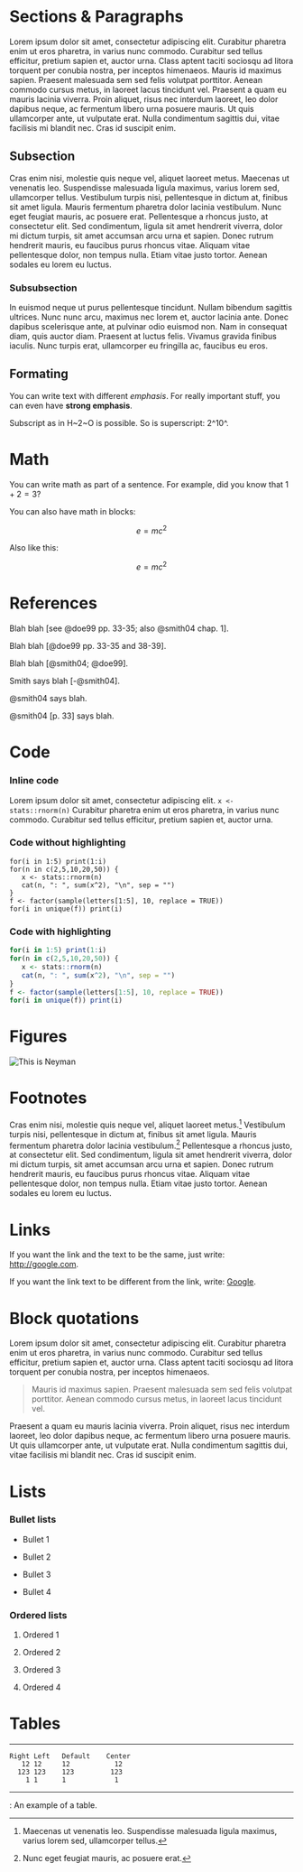 Sections & Paragraphs
=====================

Lorem ipsum dolor sit amet, consectetur adipiscing elit. Curabitur
pharetra enim ut eros pharetra, in varius nunc commodo. Curabitur sed
tellus efficitur, pretium sapien et, auctor urna. Class aptent taciti
sociosqu ad litora torquent per conubia nostra, per inceptos himenaeos.
Mauris id maximus sapien. Praesent malesuada sem sed felis volutpat
porttitor. Aenean commodo cursus metus, in laoreet lacus tincidunt vel.
Praesent a quam eu mauris lacinia viverra. Proin aliquet, risus nec
interdum laoreet, leo dolor dapibus neque, ac fermentum libero urna
posuere mauris. Ut quis ullamcorper ante, ut vulputate erat. Nulla
condimentum sagittis dui, vitae facilisis mi blandit nec. Cras id
suscipit enim.

Subsection
----------

Cras enim nisi, molestie quis neque vel, aliquet laoreet metus. Maecenas
ut venenatis leo. Suspendisse malesuada ligula maximus, varius lorem
sed, ullamcorper tellus. Vestibulum turpis nisi, pellentesque in dictum
at, finibus sit amet ligula. Mauris fermentum pharetra dolor lacinia
vestibulum. Nunc eget feugiat mauris, ac posuere erat. Pellentesque a
rhoncus justo, at consectetur elit. Sed condimentum, ligula sit amet
hendrerit viverra, dolor mi dictum turpis, sit amet accumsan arcu urna
et sapien. Donec rutrum hendrerit mauris, eu faucibus purus rhoncus
vitae. Aliquam vitae pellentesque dolor, non tempus nulla. Etiam vitae
justo tortor. Aenean sodales eu lorem eu luctus.

### Subsubsection

In euismod neque ut purus pellentesque tincidunt. Nullam bibendum
sagittis ultrices. Nunc nunc arcu, maximus nec lorem et, auctor lacinia
ante. Donec dapibus scelerisque ante, at pulvinar odio euismod non. Nam
in consequat diam, quis auctor diam. Praesent at luctus felis. Vivamus
gravida finibus iaculis. Nunc turpis erat, ullamcorper eu fringilla ac,
faucibus eu eros.

Formating
---------

You can write text with different *emphasis*. For really important
stuff, you can even have **strong emphasis**.

Subscript as in H~2~O is possible. So is superscript: 2^10^.

Math
====

You can write math as part of a sentence. For example, did you know that
$1+2=3$?

You can also have math in blocks:

$$e = mc^2$$

Also like this:

$$e = mc^2$$

References
==========

Blah blah [see @doe99 pp. 33-35; also @smith04 chap. 1].

Blah blah [@doe99 pp. 33-35 and 38-39].

Blah blah [@smith04; @doe99].

Smith says blah [-@smith04].

@smith04 says blah.

@smith04 [p. 33] says blah.

Code
====

### Inline code

Lorem ipsum dolor sit amet, consectetur adipiscing elit.
`x <- stats::rnorm(n)` Curabitur pharetra enim ut eros pharetra, in
varius nunc commodo. Curabitur sed tellus efficitur, pretium sapien et,
auctor urna.

### Code without highlighting

    for(i in 1:5) print(1:i)
    for(n in c(2,5,10,20,50)) {
       x <- stats::rnorm(n)
       cat(n, ": ", sum(x^2), "\n", sep = "")
    }
    f <- factor(sample(letters[1:5], 10, replace = TRUE))
    for(i in unique(f)) print(i)

### Code with highlighting

``` {.r language="R"}
for(i in 1:5) print(1:i)
for(n in c(2,5,10,20,50)) {
   x <- stats::rnorm(n)
   cat(n, ": ", sum(x^2), "\n", sep = "")
}
f <- factor(sample(letters[1:5], 10, replace = TRUE))
for(i in unique(f)) print(i)
```

Figures
=======

![This is Neyman](example-latex/neyman.jpg)

Footnotes
=========

Cras enim nisi, molestie quis neque vel, aliquet laoreet metus.[^1]
Vestibulum turpis nisi, pellentesque in dictum at, finibus sit amet
ligula. Mauris fermentum pharetra dolor lacinia vestibulum.[^2]
Pellentesque a rhoncus justo, at consectetur elit. Sed condimentum,
ligula sit amet hendrerit viverra, dolor mi dictum turpis, sit amet
accumsan arcu urna et sapien. Donec rutrum hendrerit mauris, eu faucibus
purus rhoncus vitae. Aliquam vitae pellentesque dolor, non tempus nulla.
Etiam vitae justo tortor. Aenean sodales eu lorem eu luctus.

Links
=====

If you want the link and the text to be the same, just write:
<http://google.com>.

If you want the link text to be different from the link, write:
[Google](http://google.com).

Block quotations
================

Lorem ipsum dolor sit amet, consectetur adipiscing elit. Curabitur
pharetra enim ut eros pharetra, in varius nunc commodo. Curabitur sed
tellus efficitur, pretium sapien et, auctor urna. Class aptent taciti
sociosqu ad litora torquent per conubia nostra, per inceptos himenaeos.

> Mauris id maximus sapien. Praesent malesuada sem sed felis volutpat
> porttitor. Aenean commodo cursus metus, in laoreet lacus tincidunt
> vel.

Praesent a quam eu mauris lacinia viverra. Proin aliquet, risus nec
interdum laoreet, leo dolor dapibus neque, ac fermentum libero urna
posuere mauris. Ut quis ullamcorper ante, ut vulputate erat. Nulla
condimentum sagittis dui, vitae facilisis mi blandit nec. Cras id
suscipit enim.

Lists
=====

### Bullet lists

-   Bullet 1

-   Bullet 2

-   Bullet 3

-   Bullet 4

### Ordered lists

1.  Ordered 1

2.  Ordered 2

3.  Ordered 3

4.  Ordered 4

Tables
======

  ------- ------ --------- --------
    Right Left   Default    Center
       12 12     12           12
      123 123    123         123
        1 1      1            1
  ------- ------ --------- --------

  : An example of a table.

[^1]: Maecenas ut venenatis leo. Suspendisse malesuada ligula maximus,
    varius lorem sed, ullamcorper tellus.

[^2]: Nunc eget feugiat mauris, ac posuere erat.

